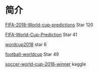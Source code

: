 # 简介

[FIFA-2018-World-cup-predictions](https://github.com/itsmuriuki/FIFA-2018-World-cup-predictions)  Star 120

[FIFA-World-Cup-Prediction](https://github.com/mrthlinh/FIFA-World-Cup-Prediction) Star 41

[wordcup2018](https://github.com/KPLauritzen/worldcup2018) star 6

[football-worldcup](https://github.com/liyangbit/PyDataRoad/tree/master/projects/football-world-cup) Star 49

[soccer-world-cup-2018-winner](https://www.kaggle.com/agostontorok/soccer-world-cup-2018-winner) kaggle